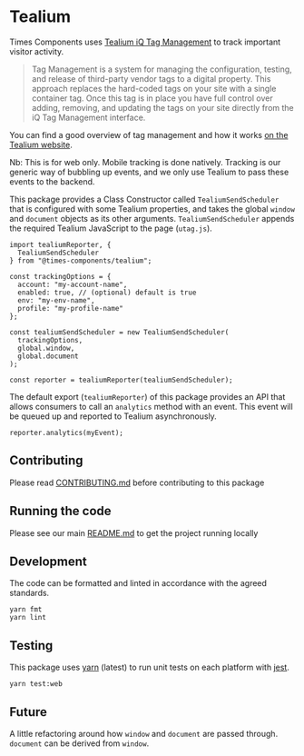 # Tealium

Times Components uses
[Tealium iQ Tag Management](https://tealium.com/products/tealium-iq-tag-management-system/)
to track important visitor activity.

> Tag Management is a system for managing the configuration, testing, and
> release of third-party vendor tags to a digital property. This approach
> replaces the hard-coded tags on your site with a single container tag. Once
> this tag is in place you have full control over adding, removing, and updating
> the tags on your site directly from the iQ Tag Management interface.

You can find a good overview of tag management and how it works
[on the Tealium website](https://community.tealiumiq.com/t5/iQ-Tag-Management/Tag-Management-Concepts/ta-p/15883).

Nb: This is for web only. Mobile tracking is done natively. Tracking is our
generic way of bubbling up events, and we only use Tealium to pass these events
to the backend.

This package provides a Class Constructor called `TealiumSendScheduler` that is
configured with some Tealium properties, and takes the global `window` and
`document` objects as its other arguments. `TealiumSendScheduler` appends the
required Tealium JavaScript to the page (`utag.js`).

```
import tealiumReporter, {
  TealiumSendScheduler
} from "@times-components/tealium";

const trackingOptions = {
  account: "my-account-name",
  enabled: true, // (optional) default is true
  env: "my-env-name",
  profile: "my-profile-name"
};

const tealiumSendScheduler = new TealiumSendScheduler(
  trackingOptions,
  global.window,
  global.document
);

const reporter = tealiumReporter(tealiumSendScheduler);
```

The default export (`tealiumReporter`) of this package provides an API that
allows consumers to call an `analytics` method with an event. This event will be
queued up and reported to Tealium asynchronously.

```
reporter.analytics(myEvent);
```

## Contributing

Please read [CONTRIBUTING.md](./CONTRIBUTING.md) before contributing to this
package

## Running the code

Please see our main [README.md](../README.md) to get the project running locally

## Development

The code can be formatted and linted in accordance with the agreed standards.

```
yarn fmt
yarn lint
```

## Testing

This package uses [yarn](https://yarnpkg.com) (latest) to run unit tests on each
platform with [jest](https://facebook.github.io/jest/).

```
yarn test:web
```

## Future

A little refactoring around how `window` and `document` are passed through.
`document` can be derived from `window`.
